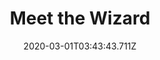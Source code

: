 ---
templateKey: blog-post
featuredpost: false
date: 2020-03-01T03:43:43.711Z
featuredimage: /img/quest_bg3.png
imgBg: quest_bg3
title: Meet the Wizard
description: You received a letter from the local wizard. He claims to have information regarding the old community center.
reward: The Wizard gives you a potion that allows you to read the language of the Junimos.
tags:
  - Complete "Rat Problem"
  - Enter the Wizard's tower
---